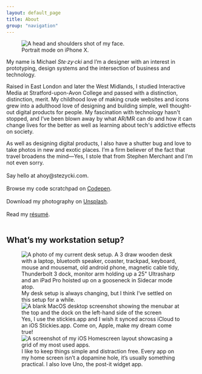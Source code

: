 ```yaml
---
layout: default_page
title: About
group: "navigation"
---
```

<div class="text-col">
  <figure>
    <img src="/assets/img/content/mugshot.jpg" srcset="/assets/img/content/mugshot.jpg 1x, /assets/img/content/mugshot@2x.jpg 2x" alt="A head and shoulders shot of my face." loading="auto">
    <figcaption>Portrait mode on iPhone X.</figcaption>
  </figure>
  <p>My name is Michael <dfn title="[Ste-zee-kee]" data-pronunciation>Ste&middot;zy&middot;cki</dfn> and I’m a designer with an interest in prototyping, design systems and the intersection of business and technology.</p>
  <p>Raised in East London and later the West Midlands, I studied Interactive Media at Stratford-upon-Avon College and passed with a distinction, distinction, merit. My childhood love of making crude websites and icons grew into a adulthood love of designing and building simple, well thought-out digital products for people. My fascination with technology hasn't stopped, and I’ve been blown away by what AR/MR can do and how it can change lives for the better as well as learning about tech's addictive effects on society.</p>
  <p>As well as designing digital products, I also have a shutter bug and love to take photos in new and exotic places. I’m a firm believer of the fact that travel broadens the mind&mdash;Yes, I stole that from Stephen Merchant and I’m not even sorry.<br><br>
  Say hello at <label for="toggle-checkbox" class="toggle-label visual-link" title="Drop me a line.">ahoy@stezycki.com</label>.<br><br>
  Browse my code scratchpad on <a href="https://codepen.io/mr-stezz/" title="Have a look at my code scrapbook on Codepen." rel="noreferrer" target="_blank">Codepen</a>.<br><br>
  Download my photography on <a href="https://unsplash.com/@stez" title="Download my photography for free on Unsplash." rel="noreferrer" target="_blank">Unsplash</a>.<br><br>
  Read my <a href="https://codepen.io/mr-stezz/full/PLKGEG" rel="noreferrer" target="_blank">r&eacute;sum&eacute;</a>.<br><br></p>
</div>
<section class="u--m-bottom--huge">
  <h2 class="heading page-title u--m-bottom--huge">What’s my workstation setup?</h2>
  <figure class="gallery">
    <img src='/assets/img/content/DeskSetup.jpg' srcset='/assets/img/content/DeskSetup.jpg 1x' alt='A photo of my current desk setup. A 3 draw wooden desk with a laptop, bluetooth speaker, coaster, trackpad, keyboard, mouse and mousemat, old android phone, magnetic cable tidy, Thunderbolt 3 dock, monitor arm holding up a 25" Ultrasharp and an iPad Pro hoisted up on a gooseneck in Sidecar mode atop.' loading='lazy' class='u--m-bottom'>
    <figcaption class="text-col u--m-bottom--huge">My desk setup is always changing, but I think I’ve settled on this setup for a while.</figcaption>
    <img src="/assets/img/content/MacOSDesktop.png" srcset="/assets/img/content/MacOSDesktop.png 1x" alt="A blank MacOS desktop screenshot showing the menubar at the top and the dock on the left-hand side of the screen" loading="lazy" class="u--m-bottom">
    <figcaption class="text-col u--m-bottom--huge">Yes, I use the stickies.app and I wish it synced across iCloud to an iOS Stickies.app. Come on, Apple, make my dream come true!</figcaption>
    <img src="/assets/img/content/iPhoneHomescreen.jpeg" srcset="/assets/img/content/iPhoneHomescreen.jpeg 1x" alt="A screenshot of my iOS Homescreen layout showcasing a grid of my most used apps." loading="lazy" class="u--m-bottom">
    <figcaption class="text-col u--m-bottom--huge">I like to keep things simple and distraction free. Every app on my home screen isn’t a dopamine hole, it’s usually something practical. I also love Uno, the post-it widget app.</figcaption>
  </figure>
</section>
